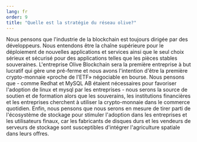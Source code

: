 ```yaml
---
lang: fr
order: 9
title: "Quelle est la stratégie du réseau olive?"
---
```


Nous pensons que l'industrie de la blockchain est toujours dirigée par des développeurs. Nous entendons être la chaîne supérieure pour le déploiement de nouvelles applications et services ainsi que le seul choix sérieux et sécurisé pour des applications telles que les pièces stables souveraines. L'entreprise Olive Blockchain sera la première entreprise à but lucratif qui gère une pré-ferme et nous avons l'intention d'être la première crypto-monnaie «proche de l'ETF» négociable en bourse. Nous pensons que - comme Redhat et MySQL AB étaient nécessaires pour favoriser l'adoption de linux et mysql par les entreprises - nous serons la source de soutien et de formation alors que les souverains, les institutions financières et les entreprises cherchent à utiliser la crypto-monnaie dans le commerce quotidien. Enfin, nous pensons que nous serons en mesure de tirer parti de l'écosystème de stockage pour stimuler l'adoption dans les entreprises et les utilisateurs finaux, car les fabricants de disques durs et les vendeurs de serveurs de stockage sont susceptibles d'intégrer l'agriculture spatiale dans leurs offres.
